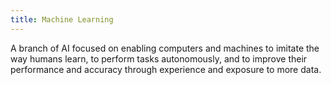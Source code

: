 ```yaml
---
title: Machine Learning
---
```


A branch of AI focused on enabling computers and machines to imitate the way humans learn, to perform tasks autonomously, and to improve their performance and accuracy through experience and exposure to more data.
